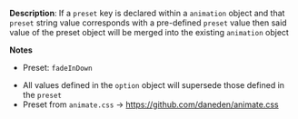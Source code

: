 __Description__: If a `preset` key is declared within a `animation` object and that `preset` string value corresponds with a pre-defined `preset` value then said value of the preset object will be merged into the existing `animation` object

__Notes__

+ Preset: `fadeInDown`
- All values defined in the `option` object will supersede those defined in the `preset`
- Preset from `animate.css` -> https://github.com/daneden/animate.css